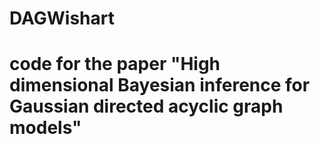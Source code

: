 # DAGWishart
# code for the paper "High dimensional Bayesian inference for Gaussian directed acyclic graph models"
